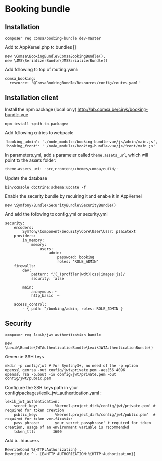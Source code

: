 # Booking bundle
## Installation
```
composer req comsa/booking-bundle dev-master
```

Add to AppKernel.php to bundles []

```
new \Comsa\BookingBundle\ComsaBookingBundle(),
new \JMS\SerializerBundle\JMSSerializerBundle()
```

Add following to top of routing.yaml:

```
comsa_booking:
  resource: '@ComsaBookingBundle/Resources/config/routes.yaml'
```

## Installation client
Install the npm package (local only) http://lab.comsa.be/ciryk/booking-bundle-vue
```
npm install <path-to-package> 
```

Add following entries to webpack:
```
'booking_admin': './node_modules/booking-bundle-vue/js/admin/main.js',
'booking_front': './node_modules/booking-bundle-vue/js/front/main.js'
```

In parameters.yml, add a parameter called `theme.assets_url`, which will point to the assets folder:

```
theme.assets_url: 'src/Frontend/Themes/Comsa/Build/'
```

Update the database
```
bin/console doctrine:schema:update -f
```

Enable the security bundle by requiring it and enable it in AppKernel
```
new \Symfony\Bundle\SecurityBundle\SecurityBundle()
```

And add the following to config.yml or security.yml
```
security:
    encoders:
        Symfony\Component\Security\Core\User\User: plaintext
    providers:
        in_memory:
            memory:
                users:
                    admin:
                        password: booking
                        roles: 'ROLE_ADMIN'
    firewalls:
        dev:
            pattern: ^/(_(profiler|wdt)|css|images|js)/
            security: false

        main:
            anonymous: ~
            http_basic: ~

    access_control:
        - { path: ^/booking/admin, roles: ROLE_ADMIN }
```

## Security
```
composer req lexik/jwt-authentication-bundle
```
```
new \Lexik\Bundle\JWTAuthenticationBundle\LexikJWTAuthenticationBundle()
```
Generate SSH keys
```
mkdir -p config/jwt # For Symfony3+, no need of the -p option
openssl genrsa -out config/jwt/private.pem -aes256 4096
openssl rsa -pubout -in config/jwt/private.pem -out config/jwt/public.pem
```
Configure the SSH keys path in your config/packages/lexik_jwt_authentication.yaml :
```
lexik_jwt_authentication:
    secret_key:       '%kernel.project_dir%/config/jwt/private.pem' # required for token creation
    public_key:       '%kernel.project_dir%/config/jwt/public.pem'  # required for token verification
    pass_phrase:      'your_secret_passphrase' # required for token creation, usage of an environment variable is recommended
    token_ttl:        3600
```

Add to .htaccess
```
RewriteCond %{HTTP:Authorization} .
RewriteRule ^ - [E=HTTP_AUTHORIZATION:%{HTTP:Authorization}]
```
